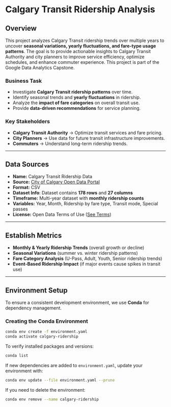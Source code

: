 # Calgary Transit Ridership Analysis

## Overview
This project analyzes Calgary Transit ridership trends over multiple years to uncover **seasonal variations, yearly fluctuations, and fare-type usage patterns**. The goal is to provide actionable insights to Calgary Transit Authority and city planners to improve service efficiency, optimize schedules, and enhance commuter experience. This project is part of the Google Data Analytics Capstone.

### Business Task
- Investigate **Calgary Transit ridership patterns** over time.  
- Identify seasonal trends and **yearly fluctuations** in ridership.  
- Analyze the **impact of fare categories** on overall transit use.  
- Provide **data-driven recommendations** for service planning.

### Key Stakeholders  
- **Calgary Transit Authority** → Optimize transit services and fare pricing.  
- **City Planners** → Use data for future transit infrastructure improvements.  
- **Commuters** → Understand long-term ridership trends.  
---
## Data Sources

- **Name:** Calgary Transit Ridership Data  
- **Source:** [City of Calgary Open Data Portal](https://data.calgary.ca/Transportation-Transit/Calgary-Transit-Ridership/iema-jbc4)  
- **Format:** CSV
- **Dataset Info**: Dataset contains **178 rows** and **27 columns**
- **Timeframe:** Multi-year dataset with **monthly ridership counts**  
- **Variables:** Year, Month, Ridership by fare type, Transit mode, Special passes  
- **License:** Open Data Terms of Use ([See Terms](https://data.calgary.ca/stories/s/Open-Calgary-Terms-of-Use/u45n-7awa/))

---
## Establish Metrics  
- **Monthly & Yearly Ridership Trends** (overall growth or decline)  
- **Seasonal Variations** (summer vs. winter ridership patterns)  
- **Fare Category Analysis** (U-Pass, Adult, Youth, Senior ridership trends)  
- **Event-Based Ridership Impact** (if major events cause spikes in transit use)  
---

## Environment Setup
To ensure a consistent development environment, we use **Conda** for dependency management.

### **Creating the Conda Environment**
```bash
conda env create -f environment.yaml
conda activate calgary-ridership
```

To verify installed packages and versions:
```bash
conda list
```

If new dependencies are added to `environment.yaml`, update your environment with:
```bash
conda env update --file environment.yaml --prune
```

If you need to delete the environment:
```bash
conda env remove --name calgary-ridership
```